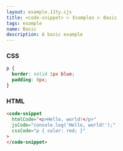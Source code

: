 ```yaml
---
layout: example.11ty.cjs
title: <code-snippet> ⌲ Examples ⌲ Basic
tags: example
name: Basic
description: A basic example
---
```


<style>
  code-snippet p {
    border: solid 1px blue;
    padding: 8px;
  }
</style>
<code-snippet htmlCode="<p>Hello, world!</p>" jsCode="console.log('Hello, world!');" cssCode="p { color: red; }">
</code-snippet>

<h3>CSS</h3>

```css
p {
  border: solid 1px blue;
  padding: 8px;
}
```

<h3>HTML</h3>

```html
<code-snippet
  htmlCode="<p>Hello, world!</p>"
  jsCode="console.log('Hello, world!');"
  cssCode="p { color: red; }"
>
</code-snippet>
```
